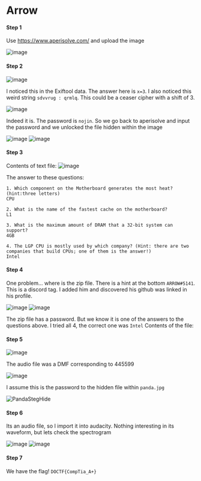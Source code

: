 # Arrow

#### Step 1
Use https://www.aperisolve.com/ and upload the image

![image](https://user-images.githubusercontent.com/92404926/202953737-2e2170b7-609a-40fa-b88e-d44361a47751.png)

#### Step 2

![image](https://user-images.githubusercontent.com/92404926/202953855-ffc40082-af1c-4475-b920-63c8bffa0757.png)

I noticed this in the Exiftool data. The answer here is `x=3`. I also noticed this weird string `sdvvrug : qrmlq`.
This could be a ceaser cipher with a shift of 3.

![image](https://user-images.githubusercontent.com/92404926/202954093-570be164-c53c-419b-ad0b-f2b1045d6813.png)

Indeed it is. The password is `nojin`. So we go back to aperisolve and input the password and we unlocked the file hidden within the image

![image](https://user-images.githubusercontent.com/92404926/202954269-5508e2c7-189c-4843-a65a-a2883227794a.png)
![image](https://user-images.githubusercontent.com/92404926/202954225-f37ab7d5-1a0b-40b1-9912-576431ba0f82.png)

#### Step 3

Contents of text file:
![image](https://user-images.githubusercontent.com/92404926/202954452-8ffdb0fb-5e43-4781-a1b7-e7f58dcd9b39.png)

The answer to these questions:
~~~
1. Which component on the Motherboard generates the most heat? (hint:three letters)
CPU

2. What is the name of the fastest cache on the motherboard?
L1

3. What is the maximum amount of DRAM that a 32-bit system can support?
4GB

4. The LGP CPU is mostly used by which company? (Hint: there are two companies that build CPUs; one of them is the answer!)
Intel
~~~

#### Step 4

One problem... where is the zip file. There is a hint at the bottom `ARROW#5141`. This is a discord tag. I added him and discovered his github was linked in his profile.

![image](https://user-images.githubusercontent.com/92404926/202955593-f809b268-3a50-4b8e-8390-2f462f0188c1.png)
![image](https://user-images.githubusercontent.com/92404926/202954693-318c1847-8513-4c4e-81d6-306e2607745d.png)

The zip file has a password. But we know it is one of the answers to the questions above. I tried all 4, the correct one was `Intel`
Contents of the file:

#### Step 5

![image](https://user-images.githubusercontent.com/92404926/202954787-979d9615-a8db-42f1-bc47-adafab5b238a.png)

The audio file was a DMF corresponding to 445599

![image](https://user-images.githubusercontent.com/92404926/202954842-98f2de42-9947-455a-b8ab-3a078916dd51.png)

I assume this is the password to the hidden file within `panda.jpg`

![PandaStegHide](https://user-images.githubusercontent.com/92404926/202953608-d70da8eb-97d8-4e65-a451-4093c337e3ee.png)

#### Step 6

Its an audio file, so I import it into audacity. Nothing interesting in its waveform, but lets check the spectrogram

![image](https://user-images.githubusercontent.com/92404926/202955006-e3da7c69-ace7-44ed-8c87-b6f9cc8a305a.png)
![image](https://user-images.githubusercontent.com/92404926/202955075-b4ab99b6-1a74-4f06-a013-f1b6ba4d30f4.png)

#### Step 7

We have the flag!
`DOCTF{CompTia_A+}`

